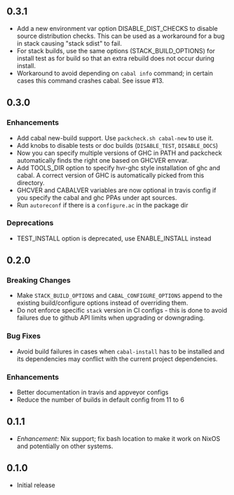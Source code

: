 ## 0.3.1

* Add a new environment var option DISABLE_DIST_CHECKS to disable source
  distribution checks. This can be used as a workaround for a bug in stack
  causing "stack sdist" to fail.
* For stack builds, use the same options (STACK_BUILD_OPTIONS) for install test
  as for build so that an extra rebuild does not occur during install.
* Workaround to avoid depending on `cabal info` command; in certain cases this
  command crashes cabal. See issue #13.

## 0.3.0

### Enhancements
* Add cabal new-build support. Use `packcheck.sh cabal-new` to use it.
* Add knobs to disable tests or doc builds (`DISABLE_TEST`, `DISABLE_DOCS`)
* Now you can specify multiple versions of GHC in PATH and packcheck
  automatically finds the right one based on GHCVER envvar.
* Add TOOLS_DIR option to specify hvr-ghc style installation of ghc and
  cabal. A correct version of GHC is automatically picked from this directory.
* GHCVER and CABALVER variables are now optional in travis config if you
  specify the cabal and ghc PPAs under apt sources.
* Run `autoreconf` if there is a `configure.ac` in the package dir

### Deprecations
* TEST_INSTALL option is deprecated, use ENABLE_INSTALL instead

## 0.2.0

### Breaking Changes
* Make `STACK_BUILD_OPTIONS` and `CABAL_CONFIGURE_OPTIONS` append to the
  existing build/configure options instead of overriding them.
* Do not enforce specific `stack` version in CI configs - this is done to avoid
  failures due to github API limits when upgrading or downgrading.

### Bug Fixes
* Avoid build failures in cases when `cabal-install` has to be installed and
  its dependencies may conflict with the current project dependencies.

### Enhancements
* Better documentation in travis and appveyor configs
* Reduce the number of builds in default config from 11 to 6

## 0.1.1

* _Enhancement_: Nix support; fix bash location to make it work on NixOS and
  potentially on other systems.

## 0.1.0

* Initial release
